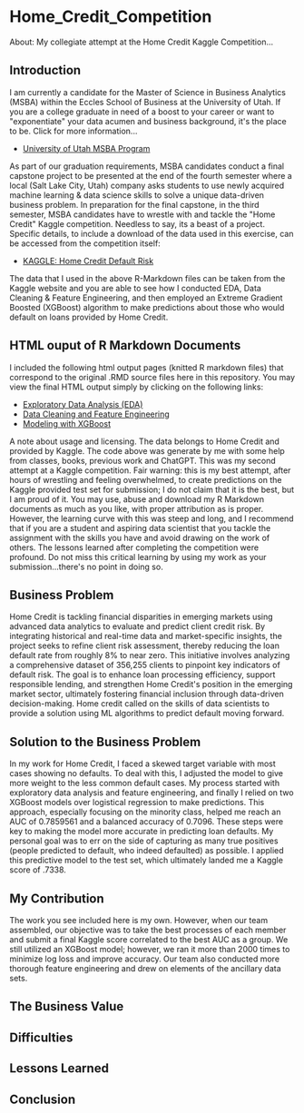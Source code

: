 # Home_Credit_Competition
About: My collegiate attempt at the Home Credit Kaggle Competition...

## Introduction

I am currently a candidate for the Master of Science in Business Analytics (MSBA) within the Eccles School of Business at the University of Utah. If you are a college graduate in need of a boost to your career or want to "exponentiate" your data acumen and business background, it's the place to be. Click for more information...

- [University of Utah MSBA Program](https://eccles.utah.edu/programs/master-of-science-in-business-analytics/)

As part of our graduation requirements, MSBA candidates conduct a final capstone project to be presented at the end of the fourth semester where a local (Salt Lake City, Utah) company asks students to use newly acquired machine learning & data science skills to solve a unique data-driven business problem. In preparation for the final capstone, in the third semester, MSBA candidates have to wrestle with and tackle the "Home Credit" Kaggle competition. Needless to say, its a beast of a project. Specific details, to include a download of the data used in this exercise, can be accessed from the competition itself: 

- [KAGGLE: Home Credit Default Risk](https://www.kaggle.com/competitions/home-credit-default-risk)

The data that I used in the above R-Markdown files can be taken from the Kaggle website and you are able to see how I conducted EDA, Data Cleaning & Feature Engineering, and then employed an Extreme Gradient Boosted (XGBoost) algorithm to make predictions about those who would default on loans provided by Home Credit. 

## HTML ouput of R Markdown Documents

I included the following html output pages (knitted R markdown files) that correspond to the original .RMD source files here in this repository. You may view the final HTML output simply by clicking on the following links:

- [Exploratory Data Analysis (EDA)](https://abu-al-hol.github.io/Home_Credit_Competition/EDA.html)
- [Data Cleaning and Feature Engineering](https://abu-al-hol.github.io/Home_Credit_Competition/cleaning-and-engineering.html)
- [Modeling with XGBoost](https://abu-al-hol.github.io/Home_Credit_Competition/Jakes-XGBOOST.html)

A note about usage and licensing. The data belongs to Home Credit and provided by Kaggle. The code above was generate by me with some help from classes, books, previous work and ChatGPT. This was my second attempt at a Kaggle competition.  Fair warning: this is my best attempt, after hours of wrestling and feeling overwhelmed, to create predictions on the Kaggle provided test set for submission; I do not claim that it is the best, but I am proud of it. You may use, abuse and download my R Markdown documents as much as you like, with proper attribution as is proper. However, the learning curve with this was steep and long, and I recommend that if you are a student and aspiring data scientist that you tackle the assignment with the skills you have and avoid drawing on the work of others. The lessons learned after completing the competition were profound. Do not miss this critical learning by using my work as your submission...there's no point in doing so. 

## Business Problem

Home Credit is tackling financial disparities in emerging markets using advanced data analytics to evaluate and predict client credit risk. By integrating historical and real-time data and market-specific insights, the project seeks to refine client risk assessment, thereby reducing the loan default rate from roughly 8% to near zero. This initiative involves analyzing a comprehensive dataset of 356,255 clients to pinpoint key indicators of default risk. The goal is to enhance loan processing efficiency, support responsible lending, and strengthen Home Credit's position in the emerging market sector, ultimately fostering financial inclusion through data-driven decision-making. Home credit called on the skills of data scientists to provide a solution using ML algorithms to predict default moving forward. 

## Solution to the Business Problem


In my work for Home Credit, I faced a skewed target variable with most cases showing no defaults. To deal with this, I adjusted the model to give more weight to the less common default cases. My process started with exploratory data analysis and feature engineering, and finally I relied on two XGBoost models over logistical regression to make predictions. This approach, especially focusing on the minority class, helped me reach an AUC of 0.7859561 and a balanced accuracy of 0.7096. These steps were key to making the model more accurate in predicting loan defaults. My personal goal was to err on the side of capturing as many true positives (people predicted to default, who indeed defaulted) as possible. I applied this predictive model to the test set, which ultimately landed me a Kaggle score of .7338.   

## My Contribution

The work you see included here is my own. However, when our team assembled, our objective was to take the best processes of each member and submit a final Kaggle score correlated to the best AUC as a group. We still utilized an XGBoost model; however, we ran it more than 2000 times to minimize log loss and improve accuracy. Our team also conducted more thorough feature engineering and drew on elements of the ancillary data sets.    

## The Business Value



## Difficulties 


## Lessons Learned

## Conclusion